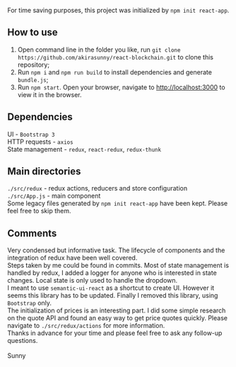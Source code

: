 For time saving purposes, this project was initialized by `npm init react-app`.

## How to use

1. Open command line in the folder you like, run `git clone https://github.com/akirasunny/react-blockchain.git` to clone this repository;
2. Run `npm i` and `npm run build` to install dependencies and generate `bundle.js`;
3. Run `npm start`. Open your browser, navigate to [http://localhost:3000](http://localhost:3000) to view it in the browser.

## Dependencies

UI - `Bootstrap 3` <br/>
HTTP requests - `axios` <br/>
State management - `redux`, `react-redux`, `redux-thunk` <br/>

## Main directories

`./src/redux` - redux actions, reducers and store configuration <br/>
`./src/App.js` - main component <br/>
Some legacy files generated by `npm init react-app` have been kept. Please feel free to skip them.

## Comments

Very condensed but informative task. The lifecycle of components and the integration of redux have been well covered.<br/>
Steps taken by me could be found in commits. Most of state management is handled by redux, I added a logger for anyone who is interested in state changes. Local state is only used to handle the dropdown.<br/>
I meant to use `semantic-ui-react` as a shortcut to create UI. However it seems this library has to be updated. Finally I removed this library, using `Bootstrap` only.<br/>
The initialization of prices is an interesting part. I did some simple research on the quote API and found an easy way to get price quotes quickly. Please navigate to `./src/redux/actions` for more information.<br/>
Thanks in advance for your time and please feel free to ask any follow-up questions.<br/>
<br/>
Sunny